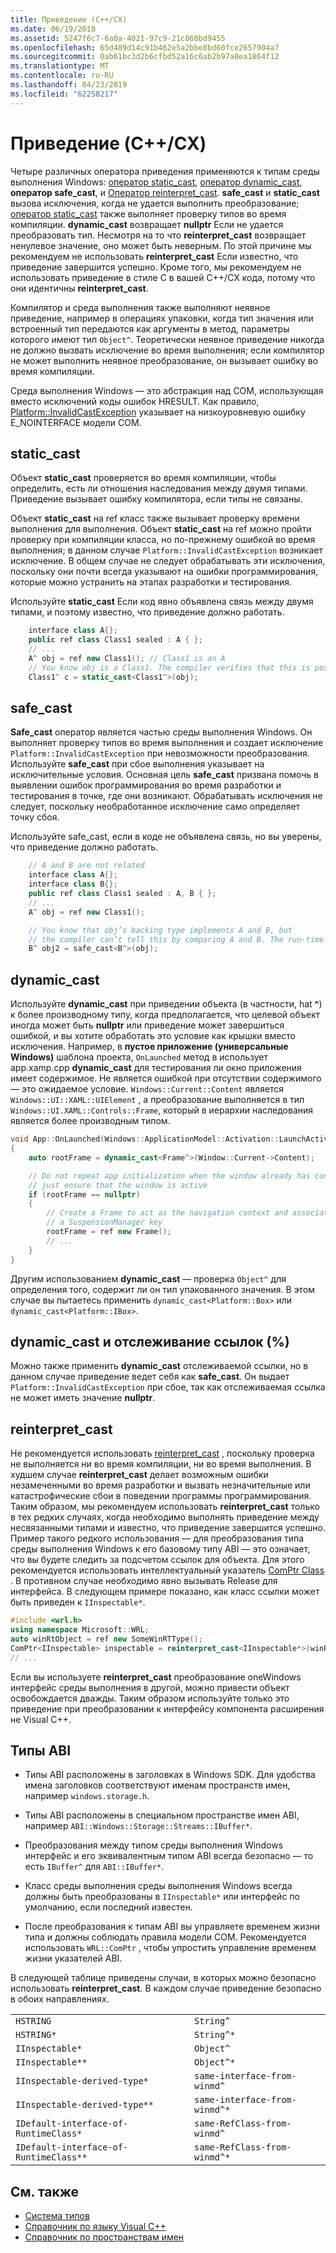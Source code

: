 ```yaml
---
title: Приведение (C++/CX)
ms.date: 06/19/2018
ms.assetid: 5247f6c7-6a0a-4021-97c9-21c868bd9455
ms.openlocfilehash: 65d489d14c91b462e5a2bbe8bd60fce2657904a7
ms.sourcegitcommit: 0ab61bc3d2b6cfbd52a16c6ab2b97a8ea1864f12
ms.translationtype: MT
ms.contentlocale: ru-RU
ms.lasthandoff: 04/23/2019
ms.locfileid: "62258217"
---
```

# <a name="casting-ccx"></a>Приведение (C++/CX)

Четыре различных оператора приведения применяются к типам среды выполнения Windows: [оператор static_cast](../cpp/static-cast-operator.md), [оператор dynamic_cast](../cpp/dynamic-cast-operator.md), **оператор safe_cast**, и [ Оператор reinterpret_cast](../cpp/reinterpret-cast-operator.md). **safe_cast** и **static_cast** вызова исключения, когда не удается выполнить преобразование; [оператор static_cast](../cpp/static-cast-operator.md) также выполняет проверку типов во время компиляции. **dynamic_cast** возвращает **nullptr** Если не удается преобразовать тип. Несмотря на то что **reinterpret_cast** возвращает ненулевое значение, оно может быть неверным. По этой причине мы рекомендуем не использовать **reinterpret_cast** Если известно, что приведение завершится успешно. Кроме того, мы рекомендуем не использовать приведение в стиле C в вашей C++/CX кода, потому что они идентичны **reinterpret_cast**.

Компилятор и среда выполнения также выполняют неявное приведение, например в операциях упаковки, когда тип значения или встроенный тип передаются как аргументы в метод, параметры которого имеют тип `Object^`. Теоретически неявное приведение никогда не должно вызвать исключение во время выполнения; если компилятор не может выполнить неявное преобразование, он вызывает ошибку во время компиляции.

Среда выполнения Windows — это абстракция над COM, использующая вместо исключений коды ошибок HRESULT. Как правило, [Platform::InvalidCastException](../cppcx/platform-invalidcastexception-class.md) указывает на низкоуровневую ошибку E_NOINTERFACE модели COM.

## <a name="staticcast"></a>static_cast

Объект **static_cast** проверяется во время компиляции, чтобы определить, есть ли отношения наследования между двумя типами. Приведение вызывает ошибку компилятора, если типы не связаны.

Объект **static_cast** на ref класс также вызывает проверку времени выполнения для выполнения. Объект **static_cast** на ref можно пройти проверку при компиляции класса, но по-прежнему ошибкой во время выполнения; в данном случае `Platform::InvalidCastException` возникает исключение. В общем случае не следует обрабатывать эти исключения, поскольку они почти всегда указывают на ошибки программирования, которые можно устранить на этапах разработки и тестирования.

Используйте **static_cast** Если код явно объявлена связь между двумя типами, и поэтому известно, что приведение должно работать.

```cpp
    interface class A{};
    public ref class Class1 sealed : A { };
    // ...
    A^ obj = ref new Class1(); // Class1 is an A
    // You know obj is a Class1. The compiler verifies that this is possible, and in C++/CX a run-time check is also performed.
    Class1^ c = static_cast<Class1^>(obj);
```

## <a name="safecast"></a>safe_cast

**Safe_cast** оператор является частью среды выполнения Windows. Он выполняет проверку типов во время выполнения и создает исключение `Platform::InvalidCastException` при невозможности преобразования. Используйте **safe_cast** при сбое выполнения указывает на исключительные условия. Основная цель **safe_cast** призвана помочь в выявлении ошибок программирования во время разработки и тестирования в точке, где они возникают. Обрабатывать исключения не следует, поскольку необработанное исключение само определяет точку сбоя.

Используйте safe_cast, если в коде не объявлена связь, но вы уверены, что приведение должно работать.

```cpp
    // A and B are not related
    interface class A{};
    interface class B{};
    public ref class Class1 sealed : A, B { };
    // ...
    A^ obj = ref new Class1();

    // You know that obj’s backing type implements A and B, but
    // the compiler can’t tell this by comparing A and B. The run-time type check succeeds.
    B^ obj2 = safe_cast<B^>(obj);
```

## <a name="dynamiccast"></a>dynamic_cast

Используйте **dynamic_cast** при приведении объекта (в частности, hat **^**) к более производному типу, когда предполагается, что целевой объект иногда может быть **nullptr** или приведение может завершиться ошибкой, и вы хотите обработать это условие как крышки вместо исключения. Например, в **пустое приложение (универсальные Windows)** шаблона проекта, `OnLaunched` метод в использует app.xamp.cpp **dynamic_cast** для тестирования ли окно приложения имеет содержимое. Не является ошибкой при отсутствии содержимого — это ожидаемое условие. `Windows::Current::Content` является `Windows::UI::XAML::UIElement` , а преобразование выполняется в тип `Windows::UI.XAML::Controls::Frame`, который в иерархии наследования является более производным типом.

```cpp
void App::OnLaunched(Windows::ApplicationModel::Activation::LaunchActivatedEventArgs^ args)
{
    auto rootFrame = dynamic_cast<Frame^>(Window::Current->Content);

    // Do not repeat app initialization when the window already has content,
    // just ensure that the window is active
    if (rootFrame == nullptr)
    {
        // Create a Frame to act as the navigation context and associate it with
        // a SuspensionManager key
        rootFrame = ref new Frame();
        // ...
    }
}
```

Другим использованием **dynamic_cast** — проверка `Object^` для определения того, содержит ли он тип упакованного значения. В этом случае вы пытаетесь применить `dynamic_cast<Platform::Box>` или `dynamic_cast<Platform::IBox>`.

## <a name="dynamiccast-and-tracking-references-"></a>dynamic_cast и отслеживание ссылок (%)

Можно также применить **dynamic_cast** отслеживаемой ссылки, но в данном случае приведение ведет себя как **safe_cast**. Он выдает `Platform::InvalidCastException` при сбое, так как отслеживаемая ссылка не может иметь значение **nullptr**.

## <a name="reinterpretcast"></a>reinterpret_cast

Не рекомендуется использовать [reinterpret_cast](../cpp/reinterpret-cast-operator.md) , поскольку проверка не выполняется ни во время компиляции, ни во время выполнения. В худшем случае **reinterpret_cast** делает возможным ошибки незамеченными во время разработки и вызвать незначительные или катастрофические сбои в поведении программы программирования. Таким образом, мы рекомендуем использовать **reinterpret_cast** только в тех редких случаях, когда необходимо выполнять приведение между несвязанными типами и известно, что приведение завершится успешно. Пример такого редкого использования — для преобразования типа среды выполнения Windows к его базовому типу ABI — это означает, что вы будете следить за подсчетом ссылок для объекта. Для этого рекомендуется использовать интеллектуальный указатель [ComPtr Class](../cpp/com-ptr-t-class.md) . В противном случае необходимо явно вызывать Release для интерфейса. В следующем примере показано, как класс ссылки может быть приведен к `IInspectable*`.

```cpp
#include <wrl.h>
using namespace Microsoft::WRL;
auto winRtObject = ref new SomeWinRTType();
ComPtr<IInspectable> inspectable = reinterpret_cast<IInspectable*>(winRtObject);
// ...
```

Если вы используете **reinterpret_cast** преобразование oneWindows интерфейс среды выполнения в другой, можно привести объект освобождается дважды. Таким образом используйте только это приведение при преобразовании к интерфейсу компонента расширения не Visual C++.

## <a name="abi-types"></a>Типы ABI

- Типы ABI расположены в заголовках в Windows SDK. Для удобства имена заголовков соответствуют именам пространств имен, например `windows.storage.h`.

- Типы ABI расположены в специальном пространстве имен ABI, например `ABI::Windows::Storage::Streams::IBuffer*`.

- Преобразования между типом среды выполнения Windows интерфейс и его эквивалентным типом ABI всегда безопасно — то есть `IBuffer^` для `ABI::IBuffer*`.

- Класс среды выполнения среды выполнения Windows всегда должны быть преобразованы в `IInspectable*` или интерфейс по умолчанию, если последний известен.

- После преобразования к типам ABI вы управляете временем жизни типа и должны соблюдать правила модели COM. Рекомендуется использовать `WRL::ComPtr` , чтобы упростить управление временем жизни указателей ABI.

В следующей таблице приведены случаи, в которых можно безопасно использовать **reinterpret_cast**. В каждом случае приведение безопасно в обоих направлениях.

|||
|-|-|
|`HSTRING`|`String^`|
|`HSTRING*`|`String^*`|
|`IInspectable*`|`Object^`|
|`IInspectable**`|`Object^*`|
|`IInspectable-derived-type*`|`same-interface-from-winmd^`|
|`IInspectable-derived-type**`|`same-interface-from-winmd^*`|
|`IDefault-interface-of-RuntimeClass*`|`same-RefClass-from-winmd^`|
|`IDefault-interface-of-RuntimeClass**`|`same-RefClass-from-winmd^*`|

## <a name="see-also"></a>См. также

- [Система типов](../cppcx/type-system-c-cx.md)
- [Справочник по языку Visual C++](../cppcx/visual-c-language-reference-c-cx.md)
- [Справочник по пространствам имен](../cppcx/namespaces-reference-c-cx.md)
